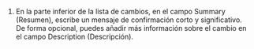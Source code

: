 1. En la parte inferior de la lista de cambios, en el campo Summary (Resumen), escribe un mensaje de confirmación corto y significativo. De forma opcional, puedes añadir más información sobre el cambio en el campo Description (Descripción).
